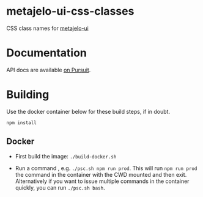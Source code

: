 # metajelo-ui-css-classes
CSS class names for
[metajelo-ui](https://github.com/labordynamicsinstitute/metajelo-ui)

# Documentation

API docs are available [on Pursuit](https://pursuit.purescript.org/packages/purescript-metajelo-ui-css-classes).

# Building

Use the docker container below for these build steps, if in doubt.

```
npm install

```

## Docker

* First build the image: `./build-docker.sh`

* Run a command , e.g. `./psc.sh npm run prod`. This will run `npm run prod` the
command in the container with the CWD mounted and then exit. Alternatively if
you want to issue multiple commands in the container quickly, you can run
`./psc.sh bash`.
